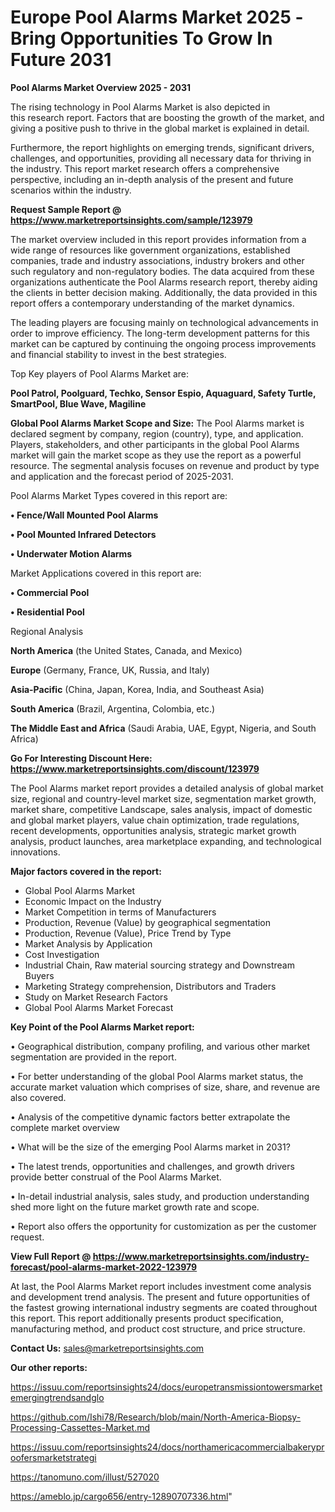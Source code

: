 # Europe Pool Alarms Market 2025 -Bring Opportunities To Grow In Future 2031

<Strong> Pool Alarms Market Overview 2025 - 2031</strong>

The rising technology in Pool Alarms Market is also depicted in this research report. Factors that are boosting the growth of the market, and giving a positive push to thrive in the global market is explained in detail.

Furthermore, the report highlights on emerging trends, significant drivers, challenges, and opportunities, providing all necessary data for thriving in the industry. This report market research offers a comprehensive perspective, including an in-depth analysis of the present and future scenarios within the industry.

<strong>Request Sample Report @ <a href=https://www.marketreportsinsights.com/sample/123979>https://www.marketreportsinsights.com/sample/123979</a></strong>

The market overview included in this report provides information from a wide range of resources like government organizations, established companies, trade and industry associations, industry brokers and other such regulatory and non-regulatory bodies. The data acquired from these organizations authenticate the Pool Alarms research report, thereby aiding the clients in better decision making. Additionally, the data provided in this report offers a contemporary understanding of the market dynamics.

The leading players are focusing mainly on technological advancements in order to improve efficiency. The long-term development patterns for this market can be captured by continuing the ongoing process improvements and financial stability to invest in the best strategies.

Top Key players of Pool Alarms Market are:

<strong>Pool Patrol, Poolguard, Techko, Sensor Espio, Aquaguard, Safety Turtle, SmartPool, Blue Wave, Magiline</strong>

<strong><b>Global Pool Alarms Market Scope and Size:</b></strong>
The Pool Alarms market is declared segment by company, region (country), type, and application. Players, stakeholders, and other participants in the global Pool Alarms market will gain the market scope as they use the report as a powerful resource. The segmental analysis focuses on revenue and product by type and application and the forecast period of 2025-2031.

Pool Alarms Market Types covered in this report are:

<strong>• Fence/Wall Mounted Pool Alarms

• Pool Mounted Infrared Detectors

• Underwater Motion Alarms</strong>

Market Applications covered in this report are:

<strong>• Commercial Pool

• Residential Pool</strong> 

Regional Analysis

<strong>North America</strong> (the United States, Canada, and Mexico)

<strong>Europe</strong> (Germany, France, UK, Russia, and Italy)

<strong>Asia-Pacific</strong> (China, Japan, Korea, India, and Southeast Asia)

<strong>South America</strong> (Brazil, Argentina, Colombia, etc.)

<strong>The Middle East and Africa</strong> (Saudi Arabia, UAE, Egypt, Nigeria, and South Africa)

<strong>Go For Interesting Discount Here: <a href=https://www.marketreportsinsights.com/discount/123979>https://www.marketreportsinsights.com/discount/123979</a></strong>

The Pool Alarms market report provides a detailed analysis of global market size, regional and country-level market size, segmentation market growth, market share, competitive Landscape, sales analysis, impact of domestic and global market players, value chain optimization, trade regulations, recent developments, opportunities analysis, strategic market growth analysis, product launches, area marketplace expanding, and technological innovations.

<strong><b>Major factors covered in the report:</b></strong>
<ul>
  <li>Global Pool Alarms Market </li>
  <li>Economic Impact on the Industry</li>
  <li>Market Competition in terms of Manufacturers</li>
  <li>Production, Revenue (Value) by geographical segmentation</li>
  <li>Production, Revenue (Value), Price Trend by Type</li>
  <li>Market Analysis by Application</li>
  <li>Cost Investigation</li>
  <li>Industrial Chain, Raw material sourcing strategy and Downstream Buyers</li>
  <li>Marketing Strategy comprehension, Distributors and Traders</li>
  <li>Study on Market Research Factors</li>
  <li>Global Pool Alarms Market Forecast</li>
</ul>

<strong><b>Key Point of the Pool Alarms Market report:</b></strong>

• Geographical distribution, company profiling, and various other market segmentation are provided in the report.

• For better understanding of the global Pool Alarms market status, the accurate market valuation which comprises of size, share, and revenue are also covered.

• Analysis of the competitive dynamic factors better extrapolate the complete market overview

• What will be the size of the emerging Pool Alarms market in 2031?

• The latest trends, opportunities and challenges, and growth drivers provide better construal of the Pool Alarms Market.

• In-detail industrial analysis, sales study, and production understanding shed more light on the future market growth rate and scope.

• Report also offers the opportunity for customization as per the customer request.

<strong><b>View Full Report @ <a href=https://www.marketreportsinsights.com/industry-forecast/pool-alarms-market-2022-123979>https://www.marketreportsinsights.com/industry-forecast/pool-alarms-market-2022-123979</a></b></strong>


At last, the Pool Alarms Market report includes investment come analysis and development trend analysis. The present and future opportunities of the fastest growing international industry segments are coated throughout this report. This report additionally presents product specification, manufacturing method, and product cost structure, and price structure.

<strong>Contact Us:</strong>
sales@marketreportsinsights.com

<strong>Our other reports:</strong>

<a href=https://issuu.com/reportsinsights24/docs/europetransmissiontowersmarketemergingtrendsandglo>https://issuu.com/reportsinsights24/docs/europetransmissiontowersmarketemergingtrendsandglo</a>

<a href=https://github.com/Ishi78/Research/blob/main/North-America-Biopsy-Processing-Cassettes-Market.md>https://github.com/Ishi78/Research/blob/main/North-America-Biopsy-Processing-Cassettes-Market.md</a>

<a href=https://issuu.com/reportsinsights24/docs/northamericacommercialbakeryproofersmarketstrategi>https://issuu.com/reportsinsights24/docs/northamericacommercialbakeryproofersmarketstrategi</a>

<a href=https://tanomuno.com/illust/527020>https://tanomuno.com/illust/527020</a>

<a href=https://ameblo.jp/cargo656/entry-12890707336.html>https://ameblo.jp/cargo656/entry-12890707336.html</a>"
